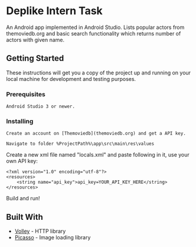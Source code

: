 # Deplike Intern Task
An Android app implemented in Android Studio. Lists popular actors from themoviedb.org and basic search functionality which returns number of actors with given name.
 

## Getting Started

These instructions will get you a copy of the project up and running on your local machine for development and testing purposes.
### Prerequisites

```
Android Studio 3 or newer.
```

### Installing

```
Create an account on [Themoviedb](themoviedb.org) and get a API key.
```

```
Navigate to folder %ProjectPath%\app\src\main\res\values
```

Create a new xml file named "locals.xml" and paste following in it, use your own API key:
```
<?xml version="1.0" encoding="utf-8"?>
<resources>
    <string name="api_key">api_key=YOUR_API_KEY_HERE</string>
</resources>
```

Build and run!

## Built With

* [Volley](https://github.com/google/volley) - HTTP library
* [Picasso](https://square.github.io/picasso/) - Image loading library

